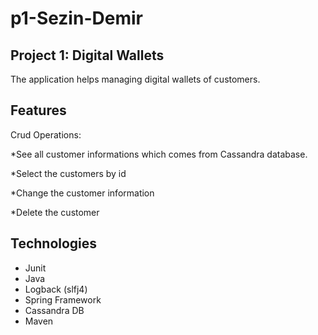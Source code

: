 # p1-Sezin-Demir
## Project 1: Digital Wallets

The application helps managing digital wallets of customers.

## Features
Crud Operations:

*See all customer informations which comes from Cassandra database.

*Select the customers by id 

*Change the customer information

*Delete the customer

## Technologies

* Junit
* Java
* Logback (slfj4)
* Spring Framework
* Cassandra DB
* Maven
